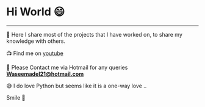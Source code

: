 # Hi World 😄

----------------
🔭 Here I share most of the projects that I have worked on, to share my knowledge with others. 

📺 Find me on [youtube](https://www.youtube.com/channel/UCL6faFdFmklVkwl35RxOZfA)

💬 Please Contact me via Hotmail for any queries **Waseemadel21@hotmail.com**

😅 I do love Python but seems like it is a one-way love .. 

Smile 📸 

<!--
**WassemAdil/WassemAdil** is a ✨ _special_ ✨ repository because its `README.md` (this file) appears on your GitHub profile.

Here are some ideas to get you started:

- 🔭 I’m currently working on ...
- 🌱 I’m currently learning ...
- 👯 I’m looking to collaborate on ...
- 🤔 I’m looking for help with ...
- 💬 Ask me about ...
- 📫 How to reach me: ...
- 😄 Pronouns: ...
- ⚡ Fun fact: ...
-->

